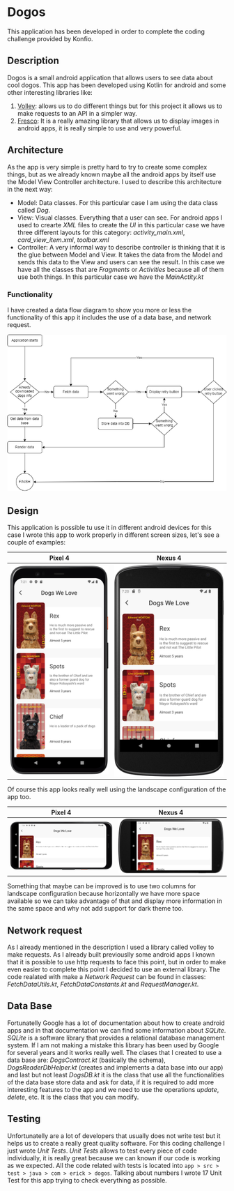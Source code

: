 # Dogos
This application has been developed in order to complete the coding challenge provided by Konfio.

## Description
Dogos is a small android application that allows users to see data about cool dogos. 
This app has been developed using Kotlin for android and some other interesting libraries like:

1. [Volley](https://developer.android.com/training/volley?hl=es-419#:~:text=Volley%20es%20una%20biblioteca%20HTTP,autom%C3%A1tica%20de%20solicitudes%20de%20red): allows us to do different things but for this project it allows us to make requests to an API in a simpler way.
2. [Fresco](https://frescolib.org/): It is a really amazing library that allows us to display images in android apps, it is really simple to use and very powerful.

## Architecture
As the app is very simple is pretty hard to try to create some complex things, but as we already known maybe all the android apps by itself use the Model View Controller architecture. I used to describe this architecture in the next way:
- Model: Data classes. For this particular case I am using the data class called *Dog*.
- View: Visual classes. Everything that a user can see. For android apps I used to crearte *XML* files to create the *UI* in this particular case we have three different layouts for this category: *activity_main.xml*, *card_view_item.xml*, *toolbar.xml*
- Controller: A very informal way to describe controller is thinking that it is the glue between Model and View. It takes the data from the Model and sends this data to the View and users can see the result. In this case we have all the classes that are *Fragments* or *Activities* because all of them use both things. In this particular case we have the *MainActity.kt*

### Functionality
I have created a data flow diagram to show you more or less the functionality of this app it includes the use of a data base, and network request.

![](./res/img/DFD%20Dogos.drawio.png)

## Design
This application is possible tu use it in different android devices for this case I wrote this app to work properly in different screen sizes, let's see a couple of examples:

|Pixel 4|Nexus 4|
|-------|------|
|![](./res/img/pixel4_example.png)|![](./res/img/nexus4_example.png)|

Of course this app looks really well using the landscape configuration of the app too.

|Pixel 4|Nexus 4|
|-------|------|
|![](./res/img/pixel4_example_landscape.png)|![](./res/img/nexus4_example_landscape.png)|

Something that maybe can be improved is to use two columns for landscape configuration because horizontally we have more space available so we can take advantage of that and display more information in the same space and why not add support for dark theme too.

## Network request
As I already mentioned in the description I used a library called volley to make requests. As I already built previouslly some android apps I known that it is possible to use http requests to face this point, but in order to make even easier to complete this point I decided to use an external library. The code realated with make a *Network Request* can be found in classes: *FetchDataUtils.kt*, *FetchDataConstants.kt* and *RequestManager.kt*.

## Data Base
Fortunatelly Google has a lot of documentation about how to create android apps and in that documentation we can find some information about *SQLite*. *SQLite* is a software library that provides a relational database management system. If I am not making a mistake this library has been used by Google for several years and it works really well. The clases that I created to use a data base are: *DogsContract.kt* (basically the schema), *DogsReaderDbHelper.kt* (creates and implements a data base into our app) and last but not least *DogsDB.kt* it is the class that use all the functionalities of the data base store data and ask for data, if it is required to add more interesting features to the app and we need to use the operations *update*, *delete*, etc. It is the class that you can modify.

## Testing
Unfortunatelly are a lot of developers that usually does not write test but it helps us to create a really great quality software. For this coding challenge I just wrote *Unit Tests*. *Unit Tests* allows to test every piece of code individually, it is really great because we can known if our code is working as we expected. All the code related with tests is located into `app > src > test > java > com > erick > dogos`. Talking about numbers I wrote 17 Unit Test for this app trying to check everything as possible.
